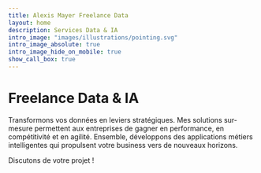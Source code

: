 ```yaml
---
title: Alexis Mayer Freelance Data
layout: home
description: Services Data & IA
intro_image: "images/illustrations/pointing.svg"
intro_image_absolute: true
intro_image_hide_on_mobile: true
show_call_box: true
---
```


# Freelance Data & IA 

Transformons vos données en leviers stratégiques. Mes solutions sur-mesure permettent aux entreprises de gagner en performance, en compétitivité et en agilité. Ensemble, développons des applications métiers intelligentes qui propulsent votre business vers de nouveaux horizons.

Discutons de votre projet ! 
